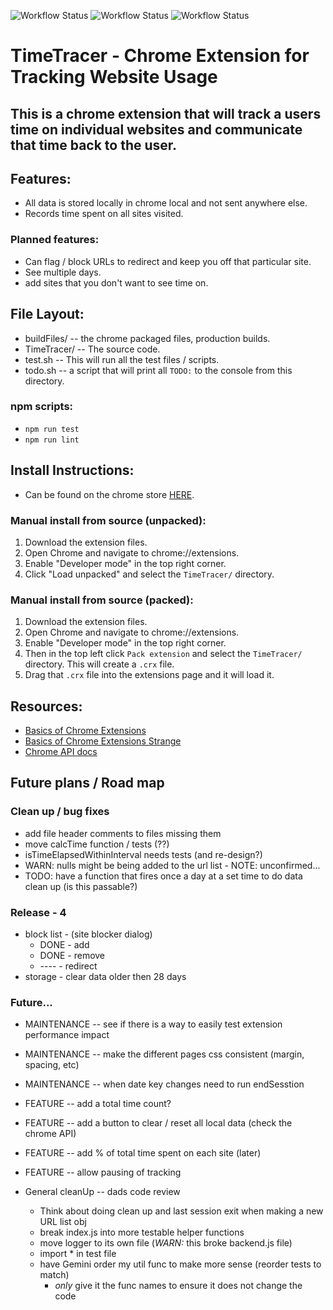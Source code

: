 ![Workflow Status](https://github.com/Calvinbullock/timeTracer/actions/workflows/lint.yaml/badge.svg)
![Workflow Status](https://github.com/Calvinbullock/timeTracer/actions/workflows/test.yaml/badge.svg)
![Workflow Status](https://github.com/Calvinbullock/timeTracer/actions/workflows/prettier.yaml/badge.svg)

# TimeTracer - Chrome Extension for Tracking Website Usage

## This is a chrome extension that will track a users time on individual websites and communicate that time back to the user.

## Features:

- All data is stored locally in chrome local and not sent anywhere else.
- Records time spent on all sites visited.

### Planned features:

- Can flag / block URLs to redirect and keep you off that particular site.
- See multiple days.
- add sites that you don't want to see time on.

## File Layout:

- buildFiles/ -- the chrome packaged files, production builds.
- TimeTracer/ -- The source code.
- test.sh -- This will run all the test files / scripts.
- todo.sh -- a script that will print all `TODO:` to the console from this directory.

### npm scripts:

- `npm run test`
- `npm run lint`

## Install Instructions:

- Can be found on the chrome store [HERE](https://chromewebstore.google.com/detail/timetracer/oalkfnhcckpeghkjmaoidcckokidaoap).

### Manual install from source (unpacked):

1. Download the extension files.
2. Open Chrome and navigate to chrome://extensions.
3. Enable "Developer mode" in the top right corner.
4. Click "Load unpacked" and select the `TimeTracer/` directory.  

### Manual install from source (packed):

1. Download the extension files.
2. Open Chrome and navigate to chrome://extensions.
3. Enable "Developer mode" in the top right corner.
4. Then in the top left click `Pack extension` and select the `TimeTracer/` directory. This will create a `.crx` file.
5. Drag that `.crx` file into the extensions page and it will load it.

## Resources:

- [Basics of Chrome Extensions](https://www.youtube.com/watch?v=Zt_6UXvoKHM)
- [Basics of Chrome Extensions Strange](https://www.youtube.com/watch?v=Is_ZA4yxliE)
- [Chrome API docs](https://developer.chrome.com/docs/extensions/reference/api/storage#local)

## Future plans / Road map

### Clean up / bug fixes

- add file header comments to files missing them
- move calcTime function / tests (??)
- isTimeElapsedWithinInterval needs tests (and re-design?)
- WARN: nulls might be being added to the url list - NOTE: unconfirmed...
- TODO: have a function that fires once a day at a set time to do data clean up (is this passable?)

### Release - 4

- block list - (site blocker dialog)
  - DONE - add
  - DONE - remove
  - ---- - redirect
- storage - clear data older then 28 days

### Future...

- MAINTENANCE -- see if there is a way to easily test extension performance impact
- MAINTENANCE -- make the different pages css consistent (margin, spacing, etc)
- MAINTENANCE -- when date key changes need to run endSesstion

- FEATURE -- add a total time count?
- FEATURE -- add a button to clear / reset all local data (check the chrome API)
- FEATURE -- add % of total time spent on each site (later)
- FEATURE -- allow pausing of tracking

- General cleanUp -- dads code review
  - Think about doing clean up and last session exit when making a new URL list obj
  - break index.js into more testable helper functions
  - move logger to its own file (*WARN:* this broke backend.js file)
  - import \* in test file
  - have Gemini order my util func to make more sense (reorder tests to match)
    - _only_ give it the func names to ensure it does not change the code
